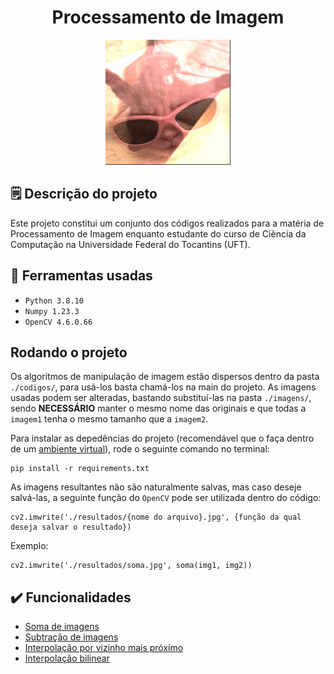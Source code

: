 <h1 align="center"> Processamento de Imagem </h1>
<p align="center">
  <img src="./resultados/soma.jpg" width="200">
</p>

## :spiral_notepad: Descrição do projeto

Este projeto constitui um conjunto dos códigos realizados para a matéria de Processamento de Imagem enquanto estudante do curso de Ciência da Computação na Universidade Federal do Tocantins (UFT).

## 🔨 Ferramentas usadas

- ``Python 3.8.10``
- ``Numpy 1.23.3``
- ``OpenCV 4.6.0.66``

## Rodando o projeto

Os algoritmos de manipulação de imagem estão dispersos dentro da pasta `./codigos/`, para usá-los basta chamá-los na main do projeto. As imagens usadas podem ser alteradas, bastando substituí-las na pasta `./imagens/`, sendo **NECESSÁRIO** manter o mesmo nome das originais e que todas a `imagem1` tenha o mesmo tamanho que a `imagem2`.

Para instalar as depedências do projeto (recomendável que o faça dentro de um [ambiente virtual](https://docs.python.org/pt-br/3/tutorial/venv.html)), rode o seguinte comando no terminal:
```
pip install -r requirements.txt
```

As imagens resultantes não são naturalmente salvas, mas caso deseje salvá-las, a seguinte função do `OpenCV` pode ser utilizada dentro do código:
```
cv2.imwrite('./resultados/{nome do arquivo}.jpg', {função da qual deseja salvar o resultado})
```
Exemplo:
```
cv2.imwrite('./resultados/soma.jpg', soma(img1, img2))
```

## ✔️ Funcionalidades
- [Soma de imagens](https://github.com/Wercton/Processamento-de-Imagem/blob/master/codigos/Soma.py)
- [Subtração de imagens](https://github.com/Wercton/Processamento-de-Imagem/blob/master/codigos/Subtracao.py)
- [Interpolação por vizinho mais próximo](https://github.com/Wercton/Processamento-de-Imagem/blob/master/codigos/VizinhoMaisProximo.py)
- [Interpolação bilinear](https://github.com/Wercton/Processamento-de-Imagem/blob/master/codigos/Bilinear.py)
